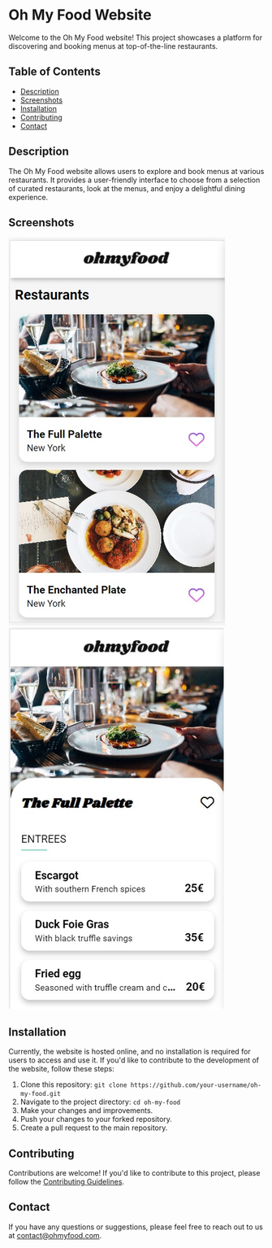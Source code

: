 # Oh My Food Website

Welcome to the Oh My Food website! This project showcases a platform for discovering and booking menus at top-of-the-line restaurants.

## Table of Contents

- [Description](#description)
- [Screenshots](#screenshots)
- [Installation](#installation)
- [Contributing](#contributing)
- [Contact](#contact)

## Description

The Oh My Food website allows users to explore and book menus at various restaurants. It provides a user-friendly interface to choose from a selection of curated restaurants, look at the menus, and enjoy a delightful dining experience.

## Screenshots

![HomePage](https://github.com/pockche123/ohmyfood/blob/main/assets/images/screenshots/restaurants.jpg) 
![Menu](https://github.com/pockche123/ohmyfood/blob/main/assets/images/screenshots/theFullPalette.jpg)

## Installation

Currently, the website is hosted online, and no installation is required for users to access and use it. If you'd like to contribute to the development of the website, follow these steps:

1. Clone this repository: `git clone https://github.com/your-username/oh-my-food.git`
2. Navigate to the project directory: `cd oh-my-food`
3. Make your changes and improvements.
4. Push your changes to your forked repository.
5. Create a pull request to the main repository.

## Contributing

Contributions are welcome! If you'd like to contribute to this project, please follow the [Contributing Guidelines](CONTRIBUTING.md).


## Contact

If you have any questions or suggestions, please feel free to reach out to us at contact@ohmyfood.com.
